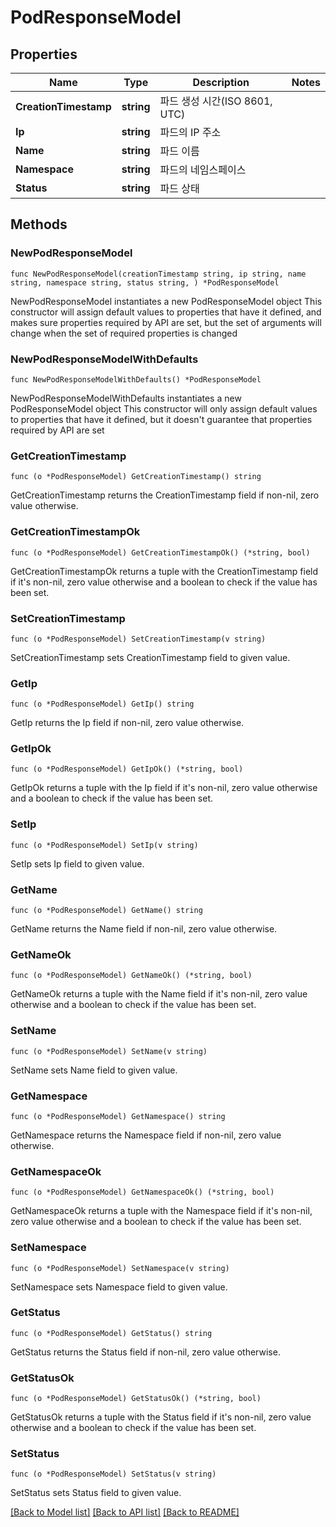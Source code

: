 # PodResponseModel

## Properties

Name | Type | Description | Notes
------------ | ------------- | ------------- | -------------
**CreationTimestamp** | **string** | 파드 생성 시간(ISO 8601, UTC) | 
**Ip** | **string** | 파드의 IP 주소 | 
**Name** | **string** | 파드 이름 | 
**Namespace** | **string** | 파드의 네임스페이스 | 
**Status** | **string** | 파드 상태 | 

## Methods

### NewPodResponseModel

`func NewPodResponseModel(creationTimestamp string, ip string, name string, namespace string, status string, ) *PodResponseModel`

NewPodResponseModel instantiates a new PodResponseModel object
This constructor will assign default values to properties that have it defined,
and makes sure properties required by API are set, but the set of arguments
will change when the set of required properties is changed

### NewPodResponseModelWithDefaults

`func NewPodResponseModelWithDefaults() *PodResponseModel`

NewPodResponseModelWithDefaults instantiates a new PodResponseModel object
This constructor will only assign default values to properties that have it defined,
but it doesn't guarantee that properties required by API are set

### GetCreationTimestamp

`func (o *PodResponseModel) GetCreationTimestamp() string`

GetCreationTimestamp returns the CreationTimestamp field if non-nil, zero value otherwise.

### GetCreationTimestampOk

`func (o *PodResponseModel) GetCreationTimestampOk() (*string, bool)`

GetCreationTimestampOk returns a tuple with the CreationTimestamp field if it's non-nil, zero value otherwise
and a boolean to check if the value has been set.

### SetCreationTimestamp

`func (o *PodResponseModel) SetCreationTimestamp(v string)`

SetCreationTimestamp sets CreationTimestamp field to given value.


### GetIp

`func (o *PodResponseModel) GetIp() string`

GetIp returns the Ip field if non-nil, zero value otherwise.

### GetIpOk

`func (o *PodResponseModel) GetIpOk() (*string, bool)`

GetIpOk returns a tuple with the Ip field if it's non-nil, zero value otherwise
and a boolean to check if the value has been set.

### SetIp

`func (o *PodResponseModel) SetIp(v string)`

SetIp sets Ip field to given value.


### GetName

`func (o *PodResponseModel) GetName() string`

GetName returns the Name field if non-nil, zero value otherwise.

### GetNameOk

`func (o *PodResponseModel) GetNameOk() (*string, bool)`

GetNameOk returns a tuple with the Name field if it's non-nil, zero value otherwise
and a boolean to check if the value has been set.

### SetName

`func (o *PodResponseModel) SetName(v string)`

SetName sets Name field to given value.


### GetNamespace

`func (o *PodResponseModel) GetNamespace() string`

GetNamespace returns the Namespace field if non-nil, zero value otherwise.

### GetNamespaceOk

`func (o *PodResponseModel) GetNamespaceOk() (*string, bool)`

GetNamespaceOk returns a tuple with the Namespace field if it's non-nil, zero value otherwise
and a boolean to check if the value has been set.

### SetNamespace

`func (o *PodResponseModel) SetNamespace(v string)`

SetNamespace sets Namespace field to given value.


### GetStatus

`func (o *PodResponseModel) GetStatus() string`

GetStatus returns the Status field if non-nil, zero value otherwise.

### GetStatusOk

`func (o *PodResponseModel) GetStatusOk() (*string, bool)`

GetStatusOk returns a tuple with the Status field if it's non-nil, zero value otherwise
and a boolean to check if the value has been set.

### SetStatus

`func (o *PodResponseModel) SetStatus(v string)`

SetStatus sets Status field to given value.



[[Back to Model list]](../README.md#documentation-for-models) [[Back to API list]](../README.md#documentation-for-api-endpoints) [[Back to README]](../README.md)


